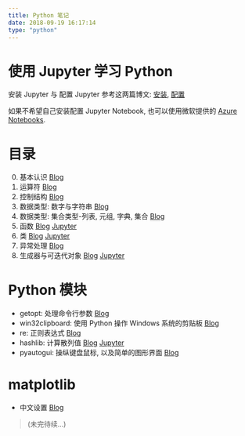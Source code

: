 ```yaml
---
title: Python 笔记
date: 2018-09-19 16:17:14
type: "python"
---
```


# 使用 Jupyter 学习 Python

安装 Jupyter 与 配置 Jupyter 参考这两篇博文: [安装](/2018/08/Windows安装Jupyter/), [配置](/2018/09/配置JupyterNotebook/)

如果不希望自己安装配置 Jupyter Notebook, 也可以使用微软提供的 [Azure Notebooks](https://notebooks.azure.com/).

# 目录

0. 基本认识 [Blog](/2018/07/python基本认识/)
0. 运算符 [Blog](/2018/07/python运算符/)
0. 控制结构 [Blog](/2018/07/python控制结构/)
0. 数据类型: 数字与字符串 [Blog](/2018/07/python中的数字与字符串/)
0. 数据类型: 集合类型-列表, 元组, 字典, 集合 [Blog](/2018/07/python集合类型/)
0. 函数 [Blog](/2018/08/python函数/) [Jupyter](https://notebooks.azure.com/Zombie110year/libraries/SyntaxPractice/html/PyNote/%E5%87%BD%E6%95%B0.ipynb)
0. 类 [Blog](/2018/08/python类/) [Jupyter](https://notebooks.azure.com/Zombie110year/libraries/SyntaxPractice/html/PyNote/%E7%B1%BB.ipynb)
0. 异常处理 [Blog](/2018/08/python异常处理/)
0. 生成器与可迭代对象 [Blog](/2018/09/python生成器与可迭代对象) [Jupyter](https://notebooks.azure.com/Zombie110year/libraries/SyntaxPractice/html/PyNote/%E7%94%9F%E6%88%90%E5%99%A8%E4%B8%8E%E5%8F%AF%E8%BF%AD%E4%BB%A3%E5%AF%B9%E8%B1%A1.ipynb)

# Python 模块

- getopt: 处理命令行参数 [Blog](/2018/08/PyLib-getopt/)
- win32clipboard: 使用 Python 操作 Windows 系统的剪贴板 [Blog](/2018/08/PyLib-win32clipboard/)
- re: 正则表达式 [Blog](/2018/08/regex-正则表达式/)
- hashlib: 计算散列值 [Blog](/2018/10/PyLib-hashlib/) [Jupyter](https://notebooks.azure.com/Zombie110year/libraries/SyntaxPractice/html/PyNote/lib.hashlib.tutorial.ipynb)
- pyautogui: 操纵键盘鼠标, 以及简单的图形界面 [Blog](/2018/10/PyLib-pyautogui/)

# matplotlib

- 中文设置 [Blog](/2018/09/matplotlib中文)

> (未完待续...)
